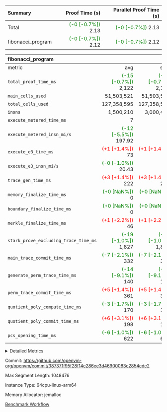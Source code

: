| Summary | Proof Time (s) | Parallel Proof Time (s) |
|:---|---:|---:|
| Total | <span style='color: green'>(-0 [-0.7%])</span> 2.13 | <span style='color: green'>(-0 [-0.7%])</span> 2.13 |
| fibonacci_program | <span style='color: green'>(-0 [-0.7%])</span> 2.12 | <span style='color: green'>(-0 [-0.7%])</span> 2.12 |


| fibonacci_program |||||
|:---|---:|---:|---:|---:|
|metric|avg|sum|max|min|
| `total_proof_time_ms ` | <span style='color: green'>(-15 [-0.7%])</span> 2,122 | <span style='color: green'>(-15 [-0.7%])</span> 2,122 | <span style='color: green'>(-15 [-0.7%])</span> 2,122 | <span style='color: green'>(-15 [-0.7%])</span> 2,122 |
| `main_cells_used     ` |  51,503,521 |  51,503,521 |  51,503,521 |  51,503,521 |
| `total_cells_used    ` |  127,358,595 |  127,358,595 |  127,358,595 |  127,358,595 |
| `insns               ` |  1,500,210 |  3,000,420 |  1,500,210 |  1,500,210 |
| `execute_metered_time_ms` |  7 | -          | -          | -          |
| `execute_metered_insn_mi/s` | <span style='color: green'>(-12 [-5.5%])</span> 197.92 | -          | <span style='color: green'>(-12 [-5.5%])</span> 197.92 | <span style='color: green'>(-12 [-5.5%])</span> 197.92 |
| `execute_e3_time_ms  ` | <span style='color: red'>(+1 [+1.4%])</span> 73 | <span style='color: red'>(+1 [+1.4%])</span> 73 | <span style='color: red'>(+1 [+1.4%])</span> 73 | <span style='color: red'>(+1 [+1.4%])</span> 73 |
| `execute_e3_insn_mi/s` | <span style='color: green'>(-0 [-1.0%])</span> 20.43 | -          | <span style='color: green'>(-0 [-1.0%])</span> 20.43 | <span style='color: green'>(-0 [-1.0%])</span> 20.43 |
| `trace_gen_time_ms   ` | <span style='color: red'>(+3 [+1.4%])</span> 222 | <span style='color: red'>(+3 [+1.4%])</span> 222 | <span style='color: red'>(+3 [+1.4%])</span> 222 | <span style='color: red'>(+3 [+1.4%])</span> 222 |
| `memory_finalize_time_ms` | <span style='color: green'>(+0 [NaN%])</span> 0 | <span style='color: green'>(+0 [NaN%])</span> 0 | <span style='color: green'>(+0 [NaN%])</span> 0 | <span style='color: green'>(+0 [NaN%])</span> 0 |
| `boundary_finalize_time_ms` | <span style='color: green'>(+0 [NaN%])</span> 0 | <span style='color: green'>(+0 [NaN%])</span> 0 | <span style='color: green'>(+0 [NaN%])</span> 0 | <span style='color: green'>(+0 [NaN%])</span> 0 |
| `merkle_finalize_time_ms` | <span style='color: red'>(+1 [+2.2%])</span> 46 | <span style='color: red'>(+1 [+2.2%])</span> 46 | <span style='color: red'>(+1 [+2.2%])</span> 46 | <span style='color: red'>(+1 [+2.2%])</span> 46 |
| `stark_prove_excluding_trace_time_ms` | <span style='color: green'>(-19 [-1.0%])</span> 1,827 | <span style='color: green'>(-19 [-1.0%])</span> 1,827 | <span style='color: green'>(-19 [-1.0%])</span> 1,827 | <span style='color: green'>(-19 [-1.0%])</span> 1,827 |
| `main_trace_commit_time_ms` | <span style='color: green'>(-7 [-2.1%])</span> 332 | <span style='color: green'>(-7 [-2.1%])</span> 332 | <span style='color: green'>(-7 [-2.1%])</span> 332 | <span style='color: green'>(-7 [-2.1%])</span> 332 |
| `generate_perm_trace_time_ms` | <span style='color: green'>(-14 [-9.1%])</span> 140 | <span style='color: green'>(-14 [-9.1%])</span> 140 | <span style='color: green'>(-14 [-9.1%])</span> 140 | <span style='color: green'>(-14 [-9.1%])</span> 140 |
| `perm_trace_commit_time_ms` | <span style='color: red'>(+5 [+1.4%])</span> 361 | <span style='color: red'>(+5 [+1.4%])</span> 361 | <span style='color: red'>(+5 [+1.4%])</span> 361 | <span style='color: red'>(+5 [+1.4%])</span> 361 |
| `quotient_poly_compute_time_ms` | <span style='color: green'>(-3 [-1.7%])</span> 170 | <span style='color: green'>(-3 [-1.7%])</span> 170 | <span style='color: green'>(-3 [-1.7%])</span> 170 | <span style='color: green'>(-3 [-1.7%])</span> 170 |
| `quotient_poly_commit_time_ms` | <span style='color: red'>(+6 [+3.1%])</span> 198 | <span style='color: red'>(+6 [+3.1%])</span> 198 | <span style='color: red'>(+6 [+3.1%])</span> 198 | <span style='color: red'>(+6 [+3.1%])</span> 198 |
| `pcs_opening_time_ms ` | <span style='color: green'>(-6 [-1.0%])</span> 622 | <span style='color: green'>(-6 [-1.0%])</span> 622 | <span style='color: green'>(-6 [-1.0%])</span> 622 | <span style='color: green'>(-6 [-1.0%])</span> 622 |



<details>
<summary>Detailed Metrics</summary>

|  | keygen_time_ms | commit_exe_time_ms | app proof_time_ms |
| --- | --- | --- |
|  | 211 | 4 | 2,417 | 

| group | prove_segment_time_ms | memory_to_vec_partition_time_ms | insns | fri.log_blowup | execute_metered_time_ms | execute_metered_insn_mi/s | compute_user_public_values_proof_time_ms |
| --- | --- | --- | --- | --- | --- | --- | --- |
| fibonacci_program | 2,367 | 6 | 1,500,210 | 1 | 7 | 197.92 | 38 | 

| group | air_name | quotient_deg | interactions | constraints |
| --- | --- | --- | --- | --- |
| fibonacci_program | AccessAdapterAir<16> | 2 | 5 | 12 | 
| fibonacci_program | AccessAdapterAir<2> | 2 | 5 | 12 | 
| fibonacci_program | AccessAdapterAir<32> | 2 | 5 | 12 | 
| fibonacci_program | AccessAdapterAir<4> | 2 | 5 | 12 | 
| fibonacci_program | AccessAdapterAir<8> | 2 | 5 | 12 | 
| fibonacci_program | BitwiseOperationLookupAir<8> | 2 | 2 | 4 | 
| fibonacci_program | MemoryMerkleAir<8> | 2 | 4 | 39 | 
| fibonacci_program | PersistentBoundaryAir<8> | 2 | 3 | 7 | 
| fibonacci_program | PhantomAir | 2 | 3 | 5 | 
| fibonacci_program | Poseidon2PeripheryAir<BabyBearParameters>, 1> | 2 | 1 | 286 | 
| fibonacci_program | ProgramAir | 1 | 1 | 4 | 
| fibonacci_program | RangeTupleCheckerAir<2> | 1 | 1 | 4 | 
| fibonacci_program | Rv32HintStoreAir | 2 | 18 | 28 | 
| fibonacci_program | VariableRangeCheckerAir | 1 | 1 | 4 | 
| fibonacci_program | VmAirWrapper<Rv32BaseAluAdapterAir, BaseAluCoreAir<4, 8> | 2 | 20 | 37 | 
| fibonacci_program | VmAirWrapper<Rv32BaseAluAdapterAir, LessThanCoreAir<4, 8> | 2 | 18 | 40 | 
| fibonacci_program | VmAirWrapper<Rv32BaseAluAdapterAir, ShiftCoreAir<4, 8> | 2 | 24 | 91 | 
| fibonacci_program | VmAirWrapper<Rv32BranchAdapterAir, BranchEqualCoreAir<4> | 2 | 11 | 20 | 
| fibonacci_program | VmAirWrapper<Rv32BranchAdapterAir, BranchLessThanCoreAir<4, 8> | 2 | 13 | 35 | 
| fibonacci_program | VmAirWrapper<Rv32CondRdWriteAdapterAir, Rv32JalLuiCoreAir> | 2 | 10 | 18 | 
| fibonacci_program | VmAirWrapper<Rv32JalrAdapterAir, Rv32JalrCoreAir> | 2 | 16 | 20 | 
| fibonacci_program | VmAirWrapper<Rv32LoadStoreAdapterAir, LoadSignExtendCoreAir<4, 8> | 2 | 18 | 33 | 
| fibonacci_program | VmAirWrapper<Rv32LoadStoreAdapterAir, LoadStoreCoreAir<4> | 2 | 17 | 40 | 
| fibonacci_program | VmAirWrapper<Rv32MultAdapterAir, DivRemCoreAir<4, 8> | 2 | 25 | 84 | 
| fibonacci_program | VmAirWrapper<Rv32MultAdapterAir, MulHCoreAir<4, 8> | 2 | 24 | 31 | 
| fibonacci_program | VmAirWrapper<Rv32MultAdapterAir, MultiplicationCoreAir<4, 8> | 2 | 19 | 19 | 
| fibonacci_program | VmAirWrapper<Rv32RdWriteAdapterAir, Rv32AuipcCoreAir> | 2 | 12 | 14 | 
| fibonacci_program | VmConnectorAir | 2 | 5 | 11 | 

| group | air_name | segment | rows | prep_cols | perm_cols | main_cols | cells |
| --- | --- | --- | --- | --- | --- | --- | --- |
| fibonacci_program | AccessAdapterAir<8> | 0 | 128 |  | 16 | 17 | 4,224 | 
| fibonacci_program | BitwiseOperationLookupAir<8> | 0 | 65,536 | 3 | 8 | 2 | 655,360 | 
| fibonacci_program | MemoryMerkleAir<8> | 0 | 512 |  | 16 | 32 | 24,576 | 
| fibonacci_program | PersistentBoundaryAir<8> | 0 | 128 |  | 12 | 20 | 4,096 | 
| fibonacci_program | PhantomAir | 0 | 1 |  | 12 | 6 | 18 | 
| fibonacci_program | Poseidon2PeripheryAir<BabyBearParameters>, 1> | 0 | 256 |  | 8 | 300 | 78,848 | 
| fibonacci_program | ProgramAir | 0 | 8,192 |  | 8 | 10 | 147,456 | 
| fibonacci_program | RangeTupleCheckerAir<2> | 0 | 524,288 | 2 | 8 | 1 | 4,718,592 | 
| fibonacci_program | Rv32HintStoreAir | 0 | 4 |  | 44 | 32 | 304 | 
| fibonacci_program | VariableRangeCheckerAir | 0 | 262,144 | 2 | 8 | 1 | 2,359,296 | 
| fibonacci_program | VmAirWrapper<Rv32BaseAluAdapterAir, BaseAluCoreAir<4, 8> | 0 | 1,048,576 |  | 52 | 36 | 92,274,688 | 
| fibonacci_program | VmAirWrapper<Rv32BaseAluAdapterAir, LessThanCoreAir<4, 8> | 0 | 524,288 |  | 40 | 37 | 40,370,176 | 
| fibonacci_program | VmAirWrapper<Rv32BranchAdapterAir, BranchEqualCoreAir<4> | 0 | 262,144 |  | 28 | 26 | 14,155,776 | 
| fibonacci_program | VmAirWrapper<Rv32BranchAdapterAir, BranchLessThanCoreAir<4, 8> | 0 | 8 |  | 32 | 32 | 512 | 
| fibonacci_program | VmAirWrapper<Rv32CondRdWriteAdapterAir, Rv32JalLuiCoreAir> | 0 | 131,072 |  | 28 | 18 | 6,029,312 | 
| fibonacci_program | VmAirWrapper<Rv32JalrAdapterAir, Rv32JalrCoreAir> | 0 | 16 |  | 36 | 28 | 1,024 | 
| fibonacci_program | VmAirWrapper<Rv32LoadStoreAdapterAir, LoadStoreCoreAir<4> | 0 | 128 |  | 52 | 41 | 11,904 | 
| fibonacci_program | VmAirWrapper<Rv32RdWriteAdapterAir, Rv32AuipcCoreAir> | 0 | 16 |  | 28 | 20 | 768 | 
| fibonacci_program | VmConnectorAir | 0 | 2 | 1 | 16 | 5 | 42 | 

| group | segment | trace_gen_time_ms | total_proof_time_ms | total_cells_used | total_cells | system_trace_gen_time_ms | stark_prove_excluding_trace_time_ms | single_trace_gen_time_ms | quotient_poly_compute_time_ms | quotient_poly_commit_time_ms | perm_trace_commit_time_ms | pcs_opening_time_ms | merkle_finalize_time_ms | memory_to_vec_partition_time_ms | memory_finalize_time_ms | main_trace_commit_time_ms | main_cells_used | insns | generate_perm_trace_time_ms | execute_e3_time_ms | execute_e3_insn_mi/s | boundary_finalize_time_ms |
| --- | --- | --- | --- | --- | --- | --- | --- | --- | --- | --- | --- | --- | --- | --- | --- | --- | --- | --- | --- | --- | --- | --- |
| fibonacci_program | 0 | 222 | 2,122 | 127,358,595 | 160,836,972 | 222 | 1,827 | 2 | 170 | 198 | 361 | 622 | 46 | 7 | 0 | 332 | 51,503,521 | 1,500,210 | 140 | 73 | 20.43 | 0 | 

| group | segment | trace_height_constraint | weighted_sum | threshold |
| --- | --- | --- | --- | --- |
| fibonacci_program | 0 | 0 | 3,932,510 | 2,013,265,921 | 
| fibonacci_program | 0 | 1 | 10,749,336 | 2,013,265,921 | 
| fibonacci_program | 0 | 2 | 1,966,255 | 2,013,265,921 | 
| fibonacci_program | 0 | 3 | 10,749,404 | 2,013,265,921 | 
| fibonacci_program | 0 | 4 | 1,664 | 2,013,265,921 | 
| fibonacci_program | 0 | 5 | 640 | 2,013,265,921 | 
| fibonacci_program | 0 | 6 | 7,209,084 | 2,013,265,921 | 
| fibonacci_program | 0 | 7 |  | 2,013,265,921 | 
| fibonacci_program | 0 | 8 | 35,534,845 | 2,013,265,921 | 

</details>


Commit: https://github.com/openvm-org/openvm/commit/387371f95f28f14c286ee3d46900083c2854cde2

Max Segment Length: 1048476

Instance Type: 64cpu-linux-arm64

Memory Allocator: jemalloc

[Benchmark Workflow](https://github.com/openvm-org/openvm/actions/runs/16654578354)
